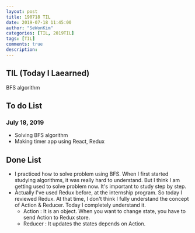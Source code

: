 ```yaml
---
layout: post
title: 190718 TIL
date: 2019-07-18 11:45:00
author: "SeWonKim"
categories: [TIL, 2019TIL]
tags: [TIL]
comments: true
description: 
---
```



## TIL (Today I Laearned)
BFS algorithm

## To do List 
### July 18, 2019
* Solving BFS algorithm
* Making timer app using React, Redux

## Done List
* I practiced how to solve problem using BFS. When I first started studying algorithms, it was really hard to understand. But I think I am getting used to solve problem now. It's important to study step by step.
* Actually I've used Redux before, at the internship program. So today I reviewed Redux. At that time, I don't think I fully understand the concept of Action & Reducer. Today I completely understand it.
  * Action : It is an object. When you want to change state, you have to send Action to Redux store.
  * Reducer : It updates the states depends on Action.
